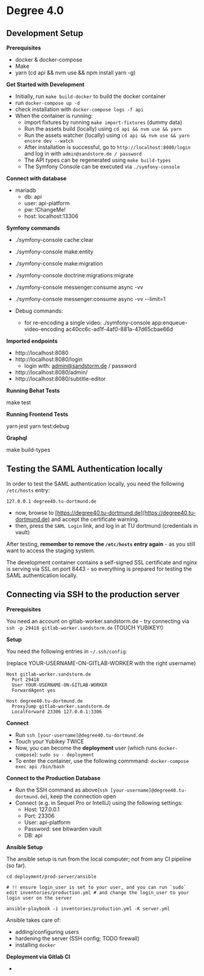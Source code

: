 # Degree 4.0

## Development Setup

**Prerequisites**

- docker & docker-compose
- Make
- yarn (cd api && nvm use && npm install yarn -g)

**Get Started with Development**

- Initially, run `make build-docker` to build the docker container
- run `docker-compose up -d`
- check installation with `docker-compose logs -f api`
- When the container is running:
    - import fixtures by running `make import-fixtures` (dummy data)
    - Run the assets build (locally) using `cd api && nvm use && yarn`
    - Run the assets watcher (locally) using `cd api && nvm use && yarn encore dev --watch`
    - After installation is successful, go to `http://localhost:8080/login` and log in with `admin@sandstorm.de / password`
    - The API types can be regenerated using `make build-types`
    - The Symfony Console can be executed via `./symfony-console`

**Connect with database**

- mariadb
    - db: api
    - user: api-platform
    - pw: !ChangeMe!
    - host: localhost:13306

**Symfony commands**
- ./symfony-console cache:clear
- ./symfony-console make:entity
- ./symfony-console make:migration
- ./symfony-console doctrine:migrations:migrate
- ./symfony-console messenger:consume async -vv
- ./symfony-console messenger:consume async -vv --limit=1

- Debug commands:
  - for re-encoding a single video: ./symfony-console app:enqueue-video-encoding ac40cc6c-ad1f-4af0-881a-47d65cbae66d

**Imported endpoints**
- http://localhost:8080
- http://localhost:8080/login
    - login with: admin@sandstorm.de / password
- http://localhost:8080/admin/
- http://localhost:8080/subtitle-editor

**Running Behat Tests**

make test

**Running Frontend Tests**

yarn jest
yarn test:debug


**Graphql**

make build-types


## Testing the SAML Authentication locally
 
In order to test the SAML authentication locally, you need the following `/etc/hosts` entry:

```
127.0.0.1 degree40.tu-dortmund.de
```

- now, browse to [https://degree40.tu-dortmund.de](https://degree40.tu-dortmund.de) and accept the certificate warning.
- then, press the `SAML Login` link, and log in at TU dortmund (credentials in vault)

After testing, **remember to remove the `/etc/hosts` entry again** - as you still want to access the staging system.

The development container contains a self-signed SSL certificate and nginx is serving via SSL on port 8443 - so everything
is prepared for testing the SAML authentication locally.

## Connecting via SSH to the production server

**Prerequisites**

You need an account on gitlab-worker.sandstorm.de - try connecting via `ssh -p 29418 gitlab-worker.sandstorm.de` (TOUCH YUBIKEY!)

**Setup**

You need the following entries in `~/.ssh/config`:

(replace YOUR-USERNAME-ON-GITLAB-WORKER with the right username)

```
Host gitlab-worker.sandstorm.de
  Port 29418
  User YOUR-USERNAME-ON-GITLAB-WORKER
  ForwardAgent yes

Host degree40.tu-dortmund.de
  ProxyJump gitlab-worker.sandstorm.de
  LocalForward 23306 127.0.0.1:3306
```

**Connect**

- Run `ssh [your-username]@degree40.tu-dortmund.de`
- Touch your Yubikey TWICE
- Now, you can become the **deployment** user (which runs `docker-compose`):
  `sudo su - deployment`
- To enter the container, use the following commmand:
  `docker-compose exec api /bin/bash`

**Connect to the Production Database**

- Run the SSH command as above(`ssh [your-username]@degree40.tu-dortmund.de`), keep the connection open
- Connect (e.g. in Sequel Pro or IntelliJ) using the following settings:
  - Host: 127.0.0.1
  - Port: 23306
  - User: api-platform
  - Password: see bitwarden vault
  - DB: api

**Ansible Setup**

The ansible setup is run from the local computer; not from any CI pipeline (so far).

```
cd deployment/prod-server/ansible

# !! ensure login_user is set to your user, and you can run `sudo`
edit inventories/production.yml # and change the login_user to your login user on the server

ansible-playbook -i inventories/production.yml -K server.yml
```

Ansible takes care of:

- adding/configuring users
- hardening the server (SSH config; TODO firewall)
- installing `docker`

**Deployment via Gitlab CI**

- 
